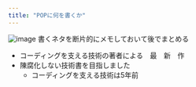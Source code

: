 ```yaml
---
title: "POPに何を書くか"
---
```


![image](https://gyazo.com/065599db228860f5292d3138b74859ea/thumb/1000)
書くネタを断片的にメモしておいて後でまとめる
- コーディングを支える技術の著者による　最　新　作
- 陳腐化しない技術書を目指しました
    - コーディングを支える技術は5年前

